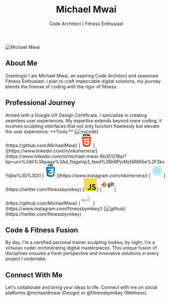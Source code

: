 

<body>
    <header>
        <h1>Michael Mwai</h1>
        <p>Code Architect | Fitness Enthusiast</p>
    </header>
    <section>
        <img src="https://user-images.githubusercontent.com/107857441/208100049-3fdebd9d-a27f-48d7-924a-4faaeceac9d8.jpg" alt="Michael Mwai">
        <h2>About Me</h2>
        <p>
            Greetings! I am Michael Mwai, an aspiring Code Architect and seasoned Fitness Enthusiast. I plan to
            craft impeccable digital solutions, my journey blends the finesse of coding with the rigor of fitness.
        </p>
        <h2>Professional Journey</h2>
        <p>
            Armed with a Google UX Design Certificate, I specialize in creating seamless user experiences. My expertise
            extends beyond mere coding; it involves sculpting interfaces that not only function flawlessly but elevate
            the user experience.
            **Tools:**   
[<img src='https://upload.wikimedia.org/wikipedia/commons/thumb/2/2d/Visual_Studio_Code_1.18_icon.svg/1200px-Visual_Studio_Code_1.18_icon.svg.png' alt='vscode' height='40'>](https://github.com/MichaelMwai)  [<img src='https://raw.githubusercontent.com/github/explore/80688e429a7d4ef2fca1e82350fe8e3517d3494d/topics/html/html.png' alt='html' height='40'>]([https://www.linkedin.com/in/nikxherrera/](https://www.linkedin.com/in/michael-mwai-6b351216a/?lipi=urn%3Ali%3Apage%3Ad_flagship3_feed%3BhRPjvMzNR865e%2F2kvYdjIw%3D%3D))  [<img src='https://raw.githubusercontent.com/github/explore/80688e429a7d4ef2fca1e82350fe8e3517d3494d/topics/css/css.png' alt='css' height='40'>](https://www.instagram.com/nikxherrera/)  [<img src='https://raw.githubusercontent.com/github/explore/80688e429a7d4ef2fca1e82350fe8e3517d3494d/topics/react/react.png' alt='reactjs' height='40'>](https://twitter.com/fitnessbymikey)  [<img src='https://raw.githubusercontent.com/github/explore/80688e429a7d4ef2fca1e82350fe8e3517d3494d/topics/javascript/javascript.png' alt='js' height='40'>]  [<img src='https://raw.githubusercontent.com/github/explore/80688e429a7d4ef2fca1e82350fe8e3517d3494d/topics/git/git.png' alt='git' height='40'>](https://github.com/MichaelMwai) [<img src='https://raw.githubusercontent.com/github/explore/80688e429a7d4ef2fca1e82350fe8e3517d3494d/topics/mysql/mysql.png' alt='mysql' height='40'>](https://www.instagram.com/fitnessbymikey/)  [<img src='https://github.githubassets.com/images/modules/logos_page/GitHub-Mark.png' alt='github' height='40'>](https://twitter.com/fitnessbymikey) 
        </p>
        <h2>Code & Fitness Fusion</h2>
        <p>
            By day, I'm a certified personal trainer sculpting bodies; by night, I'm a virtuoso coder orchestrating
            digital masterpieces. This unique fusion of disciplines ensures a fresh perspective and innovative solutions
            in every project I undertake.
        </p>
        <h2>Connect With Me</h2>
        <p>
            Let's collaborate and bring your ideas to life. Connect with me on social platforms @mchaeldmwai (Design) or
            @fitnessbymikey (Wellness).
        </p>
    </section>
</body>

</html>
